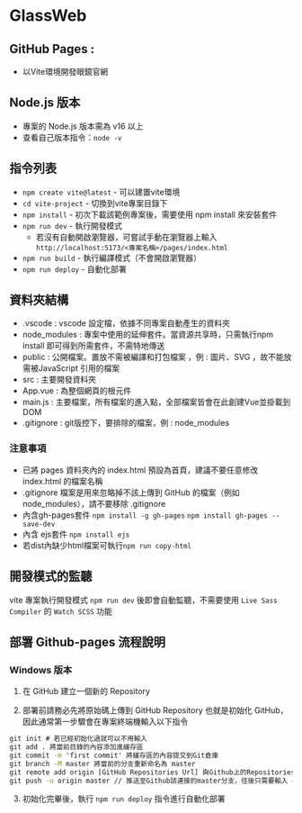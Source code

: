# GlassWeb
## GitHub Pages :
- 以Vite環境開發眼鏡官網
## Node.js 版本
  - 專案的 Node.js 版本需為 v16 以上
  - 查看自己版本指令：`node -v`
## 指令列表
- `npm create vite@latest` - 可以建置vite環境
- `cd vite-project` - 切換到vite專案目錄下
- `npm install` - 初次下載該範例專案後，需要使用 npm install 來安裝套件
- `npm run dev` - 執行開發模式
  - 若沒有自動開啟瀏覽器，可嘗試手動在瀏覽器上輸入
    `http://localhost:5173/<專案名稱>/pages/index.html`
- `npm run build` - 執行編譯模式（不會開啟瀏覽器）
- `npm run deploy` - 自動化部署

## 資料夾結構
- .vscode : vscode 設定檔，依據不同專案自動產生的資料夾
- node_modules : 專案中使用的延伸套件。當資源共享時，只需執行npm install 即可得到所需套件，不需特地傳送
- public : 公開檔案。置放不需被編譯和打包檔案 ，例 : 圖片、SVG ，故不能放需被JavaScript 引用的檔案
- src : 主要開發資料夾
- App.vue : 為整個網頁的根元件
- main.js : 主要檔案，所有檔案的進入點，全部檔案皆會在此創建Vue並掛載到DOM
- .gitignore : git版控下，要排除的檔案，例 : node_modules

### 注意事項
- 已將 pages 資料夾內的 index.html 預設為首頁，建議不要任意修改 index.html 的檔案名稱
- .gitignore 檔案是用來忽略掉不該上傳到 GitHub 的檔案（例如 node_modules），請不要移除 .gitignore
- 內含gh-pages套件 `npm install -g gh-pages` `npm install gh-pages --save-dev` 
- 內含 ejs套件 `npm install ejs`
- 若dist內缺少html檔案可執行`npm run copy-html`

## 開發模式的監聽
vite 專案執行開發模式 `npm run dev` 後即會自動監聽，不需要使用 `Live Sass Compiler` 的 `Watch SCSS` 功能

## 部署 Github-pages 流程說明
### Windows 版本
1. 在 GitHub 建立一個新的 Repository

2. 部署前請務必先將原始碼上傳到 GitHub Repository 也就是初始化 GitHub，因此通常第一步驟會在專案終端機輸入以下指令
```cmd
git init # 若已經初始化過就可以不用輸入
git add . 將當前目錄的內容添加進緩存區
git commit -m 'first commit' 將緩存區的內容提交到Git倉庫
git branch -M master 將當前的分支重新命名為 master
git remote add origin [GitHub Repositories Url] 與Github上的Repositories連接
git push -u origin master // 推送至Github該連接的master分支，往後只需要輸入 git push
```

3. 初始化完畢後，執行 `npm run deploy` 指令進行自動化部署